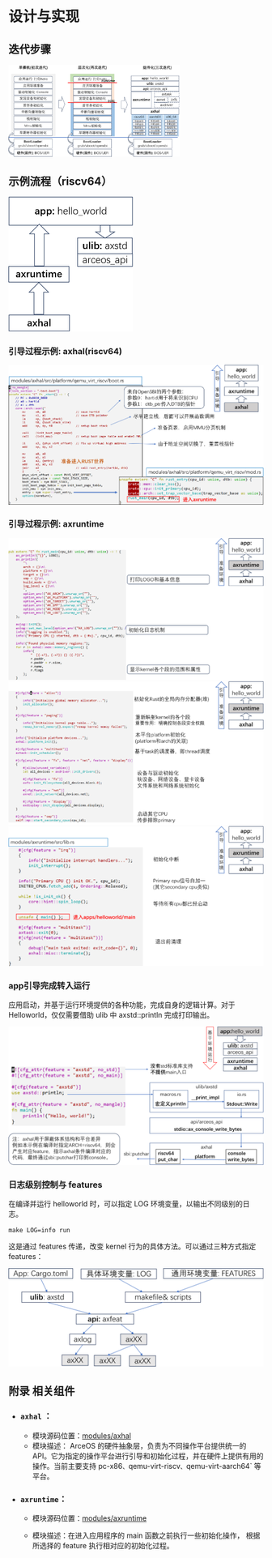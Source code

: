 # 设计与实现

## 迭代步骤

<img src="./img/img3_2.png" alt="image-20230905151445642" style="zoom: 33%;" />

## 示例流程（riscv64）

<img src="./img/img3_3.png" alt="image-20230905151554560" style="zoom:50%;" />

### 引导过程示例: axhal(riscv64)

<img src="./img/img3_4.png" alt="image-20230905151803155" style="zoom: 50%;" />

### 引导过程示例: axruntime

<img src="./img/img3_5.png" alt="image-20230905152234898" style="zoom:50%;" />

<img src="./img/img3_6.png" alt="image-20230905152308892" style="zoom:50%;" />

<img src="./img/img3_7.png" alt="image-20230905152347065" style="zoom:50%;" />

### app引导完成转入运行

应用启动，并基于运行环境提供的各种功能，完成自身的逻辑计算。对于 Helloworld，仅仅需要借助 ulib 中 axstd::println 完成打印输出。

<img src="./img/img3_8.png" alt="image-20230905152554161" style="zoom:50%;" />

### 日志级别控制与 features

在编译并运行 helloworld 时，可以指定 LOG 环境变量，以输出不同级别的日志。

```
make LOG=info run
```

这是通过 features 传递，改变 kernel 行为的具体方法。可以通过三种方式指定 features：

<img src="./img/img3_9.png" alt="image-20230905161958548" style="zoom:50%;" />

##  附录 相关组件

- ### ```axhal``` ：

  - 模块源码位置：[modules/axhal]( https://github.com/rcore-os/arceos/tree/main/modules/axhal)
  - 模块描述： ArceOS 的硬件抽象层，负责为不同操作平台提供统一的 API。它为指定的操作平台进行引导和初始化过程，并在硬件上提供有用的操作。当前主要支持 pc-x86`、`qemu-virt-riscv`、`qemu-virt-aarch64` 等平台。

- ### ```axruntime```：

  - 模块源码位置：[modules/axruntime]((https://github.com/rcore-os/arceos/tree/main/modules/axruntime) )


  - 模块描述：在进入应用程序的 main 函数之前执行一些初始化操作， 根据所选择的 feature 执行相对应的初始化过程。
